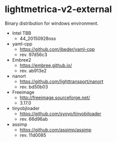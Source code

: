 lightmetrica-v2-external
====================

Binary distribution for windows environment.

- Intel TBB
    + 44_20150928oss
- yaml-cpp
    + https://github.com/jbeder/yaml-cpp
    + rev. 97d56c3
- Embree2
    + https://embree.github.io/
    + rev. ab913e2
- nanort
    + https://github.com/lighttransport/nanort
    + rev. bd50b03
- Freeimage
    + http://freeimage.sourceforge.net/
    + 3.17.0
- tinyobjloader
    + https://github.com/syoyo/tinyobjloader
    + rev. 66d96ab
- assimp
    + https://github.com/assimp/assimp
    + rev. 11d0085
